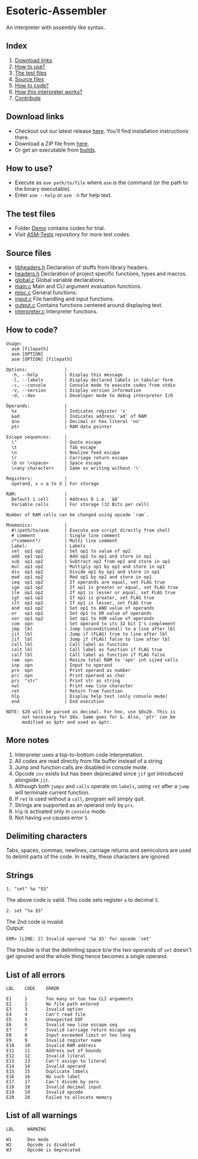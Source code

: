 # Esoteric-Assembler
An interpreter with assembly like syntax.

## Index
1. [Download links](#download-links)
2. [How to use?](#how-to-use)
3. [The test files](#the-test-files)
4. [Source files](#source-files)
5. [How to code?](#how-to-code)
6. [How this interpreter works?](https://github.com/OogleGlu/Esoteric-Assembler/blob/main/docs/WORKING.md)
7. [Contribute](https://github.com/OogleGlu/Esoteric-Assembler/blob/main/docs/CONTRIBUTE.md)

## Download links
- Checkout out our latest release [here](https://github.com/OogleGlu/Esoteric-Assembler/releases/tag/v2021.3.15). You'll find installation instructions there.
- Download a ZIP file from [here](https://github.com/OogleGlu/Esoteric-Assembler/archive/main.zip).
- Or get an executable from [builds](https://github.com/OogleGlu/Esoteric-Assembler/tree/main/builds).

## How to use?
- Execute as `asm path/to/file` where `asm` is the command (or the path to the binary executable).
- Enter `asm --help` or `asm -h` for help text.

## The test files
- Folder [Demo](https://github.com/OogleGlu/Esoteric-Assembler/tree/main/Demo) contains codes for trial.
- Visit [ASM-Tests](https://github.com/OogleGlu/ASM-Tests) repository for more test codes.

## Source files
- [libheaders.h](https://github.com/OogleGlu/Esoteric-Assembler/blob/main/src/headers/libheaders.h) Declaration of stuffs from library headers.
- [headers.h](https://github.com/OogleGlu/Esoteric-Assembler/blob/main/src/headers/headers.h) Declaration of project specific functions, types and macros.
- [global.c](https://github.com/OogleGlu/Esoteric-Assembler/blob/main/src/global.c) Global variable declarations.
- [main.c](https://github.com/OogleGlu/Esoteric-Assembler/blob/main/src/main.c) Main and CLI argument evaluation functions.
- [misc.c](https://github.com/OogleGlu/Esoteric-Assembler/blob/main/src/misc.c) General functions.
- [input.c](https://github.com/OogleGlu/Esoteric-Assembler/blob/main/src/input.c) File handling and input functions.
- [output.c](https://github.com/OogleGlu/Esoteric-Assembler/blob/main/src/output.c) Contains functions centered around displaying text.
- [interpreter.c](https://github.com/OogleGlu/Esoteric-Assembler/blob/main/src/interpreter.c) Interpreter functions.

## How to code?
```
Usage:
  asm [filepath]
  asm [OPTION]
  asm [OPTION] [filepath]

Options:              |
  -h, --help          | Display this message
  -l, --labels        | Display declared labels in tabular form
  -c, --console       | Console mode to execute codes from stdin
  -v, --version       | Display version information
  -d, --dev           | Developer mode to debug interpreter I/O

Operands:             | 
  %x                  | Indicates register 'x'
  &ad                 | Indicates address 'ad' of RAM
  $no                 | Decimal or hex literal 'no'
  ptr                 | RAM data pointer

Escape sequences:     | 
  \"                  | Quote escape
  \t                  | Tab escape
  \n                  | Newline feed escape
  \r                  | Carriage return escape
  \b or \<space>      | Space escape
  \<any character>    | Same as writing without '\'

Registers:            | 
  operand, x = a to d | For storage

RAM:                  | 
  Default 1 cell      | Address 0 i.e. `&0`
  Variable cells      | For storage (32 Bits per cell)

Number of RAM cells can be changed using opcode `ram`.

Mnemonics:            | 
  #!/path/to/asm      | Execute asm script directly from shell
  # comment           | Single line comment
  /*comment*/         | Multi line comment
  Label:              | Labels
  set  op1 op2        | Set op1 to value of op2
  add  op1 op2        | Add op2 to op1 and store in op1
  sub  op1 op2        | Subtract op2 from op1 and store in op1
  mul  op1 op2        | Multiply op1 by op2 and store in op1
  div  op1 op2        | Divide op1 by op1 and store in op1
  mod  op1 op2        | Mod op1 by op2 and store in op1
  ieq  op1 op2        | If operands are equal, set FLAG true
  ige  op1 op2        | If op1 is greater or equal, set FLAG true
  ile  op1 op2        | If op1 is lesser or equal, set FLAG true
  igt  op1 op2        | If op1 is greater, set FLAG true
  ilt  op1 op2        | If op1 is lesser, set FLAG true
  and  op1 op2        | Set op1 to AND value of operands
  or   op1 op2        | Set op1 to OR value of operands
  xor  op1 op2        | Set op1 to XOR value of operands
  com  opn            | Set operand to its 32 bit 1's complement
  jmp  lbl            | Jump (unconditional) to a line after lbl
  jit  lbl            | Jump if (FLAG) true to line after lbl
  jif  lbl            | Jump if (FLAG) false to line after lbl
  call lbl            | Call label as function
  calt lbl            | Call label as function if FLAG true
  calf lbl            | Call label as function if FLAG false
  ram  opn            | Resize total RAM to 'opn' int sized cells
  inp  opn            | Input to operand
  prn  opn            | Print operand as number
  prc  opn            | Print operand as char
  prs  "str"          | Print str as string
  nwl                 | Print new line character
  ret                 | Return from function
  hlp                 | Display help text (only console mode)
  end                 | End execution

NOTE: $20 will be parsed as decimal. For hex, use $0x20. This is
      not necessary for $0a. Same goes for &. Also, 'ptr' can be
      modified as $ptr and used as &ptr.
```

## More notes
1. Interpreter uses a top-to-bottom code interpretation.
2. All codes are read directly from file buffer instead of a string.
3. Jump and function calls are disabled in console mode.
4. Opcode `inv` exists but has been deprecated since `jif` got introduced alongside `jit`.
5. Although both `jumps` and `calls` operate on `labels`, using `ret` after a `jump` will terminate current function.
6. If `ret` is used without a `call`, program will simply quit.
7. Strings are supported as an operand only by `prs`.
6. `hlp` is activated only in `console` mode.
7. Not having `end` causes error `5`.

## Delimiting characters
Tabs, spaces, commas, newlines, carriage returns and 
semicolons are used to delimit parts of the code. In 
reality, these characters are ignored.

## Strings
```
1. "set" %a "$5"
```
The above code is valid. This code sets register `a` to decimal `5`.
<br>
```
2. set "%a $5"
```
The 2nd code is invalid.<br>
Output:
```
ERR> [LINE: 2] Invalid operand '%a $5' for opcode 'set'
```
The trouble is that the delimiting space b/w the two 
operands of `set` doesn't get ignored and the whole 
thing hence becomes a single operand.

## List of all errors
```
LBL    CODE    ERROR

E1     1       Too many or too few CLI arguments
E2     2       No file path entered
E3     3       Invalid option
E4     4       Can't read file
E5     5       Unexpected EOF
E6     6       Invalid new line escape seq
E7     7       Invalid carriage return escape seq
E8     8       Input exceeded limit or too long
E9     9       Invalid register name
E10    10      Invalid RAM address
E11    11      Address out of bounds
E12    12      Invalid literal
E13    13      Can't assign to literal
E14    14      Invalid operand
E15    15      Duplicate labels
E16    16      No such label
E17    17      Can't divide by zero
E18    18      Invalid decimal input
E19    19      Invalid opcode
E20    20      Failed to allocate memory
```

## List of all warnings
``` 
LBL     WARNING

W1      Dev mode
W2      Opcode is disabled
W3      Opcode is deprecated

```
